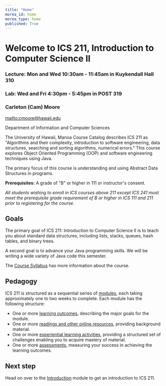 ```yaml
---
title: "Home"
morea_id: home
morea_type: home
published: True
---
```


# Welcome to ICS 211, Introduction to Computer Science II

### **Lecture:** Mon and Wed 10:30am - 11:45am in Kuykendall Hall 310

### **Lab:** Wed and Fri 4:30pm - 5:45pm in POST 319

### Carleton (Cam) Moore
<mailto:cmoore@hawaii.edu>

Department of Information and Computer Sciences

The University of Hawaii, Manoa Course Catalog describes ICS 211 as "Algorithms and their complexity, introduction to software engineering, data structures, searching and sorting algorithms, numerical errors."  This course explores Object Oriented Programming (OOP) and software engineering techniques using Java.

The primary focus of this course is understanding and using Abstract Data Structures in programs.

**Prerequisites:** A grade of "B" or higher in 111 or instructor's consent.

_All students wishing to enroll in ICS courses above 211 except ICS 241 must meet the prerequisite grade requirement of B or higher in ICS 111 and 211 prior to registering for the course._

## Goals

The primary goal of ICS 211: Introduction to Computer Science II is to teach you about standard data structures, including lists, stacks, queues, hash tables, and binary trees.

A second goal is to advance your Java programming skills. We will be writing a wide variety of Java code this semester.

The [Course Syllabus](morea/010.introduction/reading-syllabus.html) has more information about the course.

## Pedagogy

ICS 211 is structured as a sequential series of [modules](modules), each taking approximately one to two weeks to complete. Each module has the following structure:

  * One or more [learning outcomes](outcomes), describing the major goals for the module.
  * One or more [readings and other online resources](readings), providing background material.
  * One or more [experiential learning activities](experiences), providing a structured set of challenges enabling you to acquire mastery of material.
  * One or more [assessments](assessments), measuring your success in achieving the learning outcomes.

## Next step

Head on over to the [Introduction](modules/module-introduction/) module to get an introduction to ICS 211.
